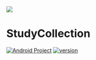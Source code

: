 <img src="images/wow.png"/>

# StudyCollection
[![Android Project](https://img.shields.io/badge/Android%20Project-StudyCollection-brightgreen.svg)](https://github.com/fudiandong/StudyCollection) [![version](https://img.shields.io/badge/version-v1.0.0-orange.svg)](https://github.com/fudiandong/StudyCollection)

